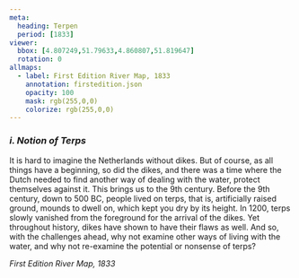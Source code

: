 ```yaml
---
meta:
  heading: Terpen
  period: [1833]
viewer:
  bbox: [4.807249,51.79633,4.860807,51.819647]
  rotation: 0
allmaps:
  - label: First Edition River Map, 1833
    annotation: firstedition.json
    opacity: 100
    mask: rgb(255,0,0)
    colorize: rgb(255,0,0)
---
```


### _i. Notion of Terps_

It is hard to imagine the Netherlands without dikes. But of course, as all things have a beginning, so did the dikes, and there was a time where the Dutch needed to find another way of dealing with the water, protect themselves against it. This brings us to the 9th century. Before the 9th century, down to 500 BC, people lived on terps, that is, artificially raised ground, mounds to dwell on, which kept you dry by its height. In 1200, terps slowly vanished from the foreground for the arrival of the dikes. Yet throughout history, dikes have shown to have their flaws as well. And so, with the challenges ahead, why not examine other ways of living with the water, and why not re-examine the potential or nonsense of terps?

_First Edition River Map, 1833_
